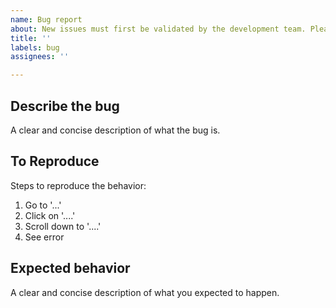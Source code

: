 ```yaml
---
name: Bug report
about: New issues must first be validated by the development team. Please create a discussion https://github.com/orgs/geovistory/discussions to report a new bug.
title: ''
labels: bug
assignees: ''

---
```


## Describe the bug
A clear and concise description of what the bug is.

## To Reproduce
Steps to reproduce the behavior:
1. Go to '...'
2. Click on '....'
3. Scroll down to '....'
4. See error

## Expected behavior
A clear and concise description of what you expected to happen.
